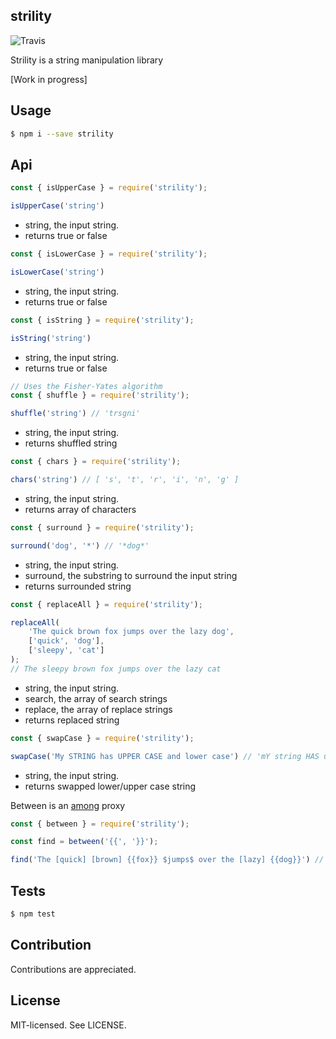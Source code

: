 strility
--
![Travis](https://travis-ci.org/bjarneo/strility.svg?branch=master)

Strility is a string manipulation library

[Work in progress]

Usage
--

```bash
$ npm i --save strility
```

Api
--
```js
const { isUpperCase } = require('strility');

isUpperCase('string')
```
* string, the input string. 
* returns true or false

```js
const { isLowerCase } = require('strility');

isLowerCase('string')
```
* string, the input string. 
* returns true or false

```js
const { isString } = require('strility');

isString('string')
```
* string, the input string. 
* returns true or false

```js
// Uses the Fisher-Yates algorithm
const { shuffle } = require('strility');

shuffle('string') // 'trsgni'
```
* string, the input string. 
* returns shuffled string

```js
const { chars } = require('strility');

chars('string') // [ 's', 't', 'r', 'i', 'n', 'g' ]
```
* string, the input string. 
* returns array of characters

```js
const { surround } = require('strility');

surround('dog', '*') // '*dog*'
```
* string, the input string.
* surround, the substring to surround the input string 
* returns surrounded string

```js
const { replaceAll } = require('strility');

replaceAll(
    'The quick brown fox jumps over the lazy dog', 
    ['quick', 'dog'],
    ['sleepy', 'cat']
);
// The sleepy brown fox jumps over the lazy cat
```
* string, the input string.
* search, the array of search strings 
* replace, the array of replace strings
* returns replaced string

```js
const { swapCase } = require('strility');

swapCase('My STRING has UPPER CASE and lower case') // 'mY string HAS upper case AND LOWER CASE'
```
* string, the input string.
* returns swapped lower/upper case string

Between is an [among](https://github.com/bjarneo/among) proxy
```js
const { between } = require('strility');

const find = between('{{', '}}');

find('The [quick] [brown] {{fox}} $jumps$ over the [lazy] {{dog}}') // [ 'fox', 'dog' ]
```

Tests
--
```bash
$ npm test
```

Contribution
--
Contributions are appreciated.

License
--
MIT-licensed. See LICENSE.
